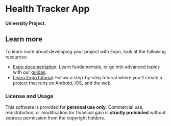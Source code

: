 #   Health Tracker App 
####  University Project.


## Learn more

To learn more about developing your project with Expo, look at the following resources:

- [Expo documentation](https://docs.expo.dev/): Learn fundamentals, or go into advanced topics with our [guides](https://docs.expo.dev/guides).
- [Learn Expo tutorial](https://docs.expo.dev/tutorial/introduction/): Follow a step-by-step tutorial where you'll create a project that runs on Android, iOS, and the web.

### License and Usage

This software is provided for **personal use only**. Commercial use, redistribution, or modification for financial gain is **strictly prohibited** without express permission from the copyright holders.

